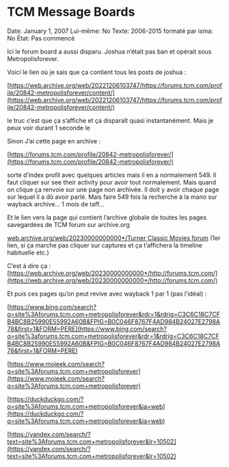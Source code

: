 # TCM Message Boards

Date: January 1, 2007
Lui-même: No
Texte: 2006-2015
formaté par isma: No
État: Pas commencé

Ici le forum board a aussi disparu. Joshua n’était pas ban et opérait sous Metropolisforever. 

Voici le lien où je sais que ça contient tous les posts de joshua :

[https://web.archive.org/web/20221206103747/https://forums.tcm.com/profile/20842-metropolisforever/content/](https://web.archive.org/web/20221206103747/https://forums.tcm.com/profile/20842-metropolisforever/content/)

le truc c’est que ça s’affiche et ça disparaît quasi instantanément. Mais je peux voir durant 1 seconde le 

Sinon J’ai cette page en archive : 

[https://forums.tcm.com/profile/20842-metropolisforever/](https://forums.tcm.com/profile/20842-metropolisforever/)

sorte d’index profil avec quelques articles mais il en a normalement 549. Il faut cliquer sur see their activity pour avoir tout normalement. Mais quand on clique ça renvoie sur une page non archivée. Il doit y avoir chaque page sur lequel il a dû avoir parlé. Mais faire 549 fois la recherche à la mano sur wayback archive… 1 mois de taff… 

Et le lien vers la page qui contient l’archive globale de toutes les pages savegardées de TCM forum sur archive.org 

[web.archive.org/web/20230000000000*/Turner Classic Movies forum](http://web.archive.org/web/20230000000000*/Turner%20Classic%20Movies%20forum) (1er lien, si ça marche pas cliquer sur captures et ça t’affichera la timeline habituelle etc.)

C’est à dire ça : [https://web.archive.org/web/20230000000000*/http://forums.tcm.com/](https://web.archive.org/web/20230000000000*/http://forums.tcm.com/)

Et puis ces pages qu’on peut revive avec wayback 1 par 1 (pas l’idéal) : 

[https://www.bing.com/search?q=site%3Aforums.tcm.com+metropolisforever&rdr=1&rdrig=C3C6C18C7CFB4BC8B25990E55992A60B&FPIG=B0C046F8767F4AD984B24027E2798A78&first=1&FORM=PERE](https://www.bing.com/search?q=site%3aforums.tcm.com+metropolisforever&rdr=1&rdrig=C3C6C18C7CFB4BC8B25990E55992A60B&FPIG=B0C046F8767F4AD984B24027E2798A78&first=1&FORM=PERE)

[https://www.mojeek.com/search?q=site%3Aforums.tcm.com+metropolisforever](https://www.mojeek.com/search?q=site%3Aforums.tcm.com+metropolisforever)

[https://duckduckgo.com/?q=site%3Aforums.tcm.com+metropolisforever&ia=web](https://duckduckgo.com/?q=site%3Aforums.tcm.com+metropolisforever&ia=web)

[https://yandex.com/search/?text=site%3Aforums.tcm.com+metropolisforever&lr=10502](https://yandex.com/search/?text=site%3Aforums.tcm.com+metropolisforever&lr=10502)